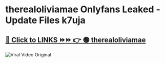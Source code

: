 
 # therealoliviamae Onlyfans Leaked - Update Files k7uja

## <h2><a href="https://clipsfans.com/therealoliviamae&ref=git">🔗 Click to LINKS ⏩⏩ 👉 🟢 therealoliviamae </a></h2>

<a href="https://clipsfans.com/therealoliviamae&ref=git" rel="nofollow" data-target="animated-image.originalLink"><img src="https://i.ibb.co.com/xMMVF88/686577567.gif" alt="Viral Video Original" style="max-width: 100%; display: inline-block;" data-target="animated-image.originalImage"></a>

